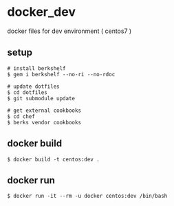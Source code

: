 # docker_dev
docker files for dev environment ( centos7 )

## setup

```
# install berkshelf
$ gem i berkshelf --no-ri --no-rdoc

# update dotfiles
$ cd dotfiles
$ git submodule update

# get external cookbooks
$ cd chef
$ berks vendor cookbooks
```

## docker build

```
$ docker build -t centos:dev .
```

## docker run

```
$ docker run -it --rm -u docker centos:dev /bin/bash
```
